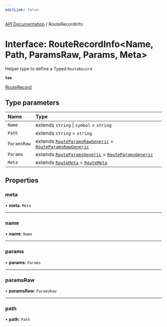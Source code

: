 ```yaml
---
editLink: false
---
```


[API Documentation](../index.md) / RouteRecordInfo

# Interface: RouteRecordInfo\<Name, Path, ParamsRaw, Params, Meta\>

Helper type to define a Typed `RouteRecord`

**`See`**

[RouteRecord](../index.md#RouteRecord)

## Type parameters

| Name | Type |
| :------ | :------ |
| `Name` | extends `string` \| `symbol` = `string` |
| `Path` | extends `string` = `string` |
| `ParamsRaw` | extends [`RouteParamsRawGeneric`](../index.md#RouteParamsRawGeneric) = [`RouteParamsRawGeneric`](../index.md#RouteParamsRawGeneric) |
| `Params` | extends [`RouteParamsGeneric`](../index.md#RouteParamsGeneric) = [`RouteParamsGeneric`](../index.md#RouteParamsGeneric) |
| `Meta` | extends [`RouteMeta`](RouteMeta.md) = [`RouteMeta`](RouteMeta.md) |

## Properties

### meta

• **meta**: `Meta`

___

### name

• **name**: `Name`

___

### params

• **params**: `Params`

___

### paramsRaw

• **paramsRaw**: `ParamsRaw`

___

### path

• **path**: `Path`
